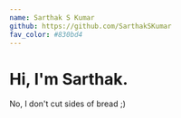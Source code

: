 ```yaml
---
name: Sarthak S Kumar
github: https://github.com/SarthakSKumar
fav_color: #830bd4
---
```


# Hi, I'm Sarthak.
No, I don't cut sides of bread ;)